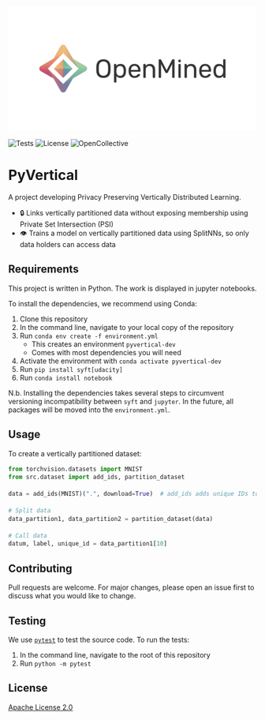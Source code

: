![om-logo](https://github.com/OpenMined/design-assets/blob/master/logos/OM/horizontal-primary-trans.png)

![Tests](https://github.com/OpenMined/PyVertical/workflows/Tests/badge.svg?branch=master)
![License](https://img.shields.io/github/license/OpenMined/PyVertical)
![OpenCollective](https://img.shields.io/opencollective/all/openmined)

# PyVertical

A project developing Privacy Preserving Vertically Distributed Learning.

- :lock: Links vertically partitioned data
         without exposing membership
         using Private Set Intersection (PSI)
- :eye: Trains a model on vertically partitioned data
        using SplitNNs,
        so only data holders can access data

## Requirements
This project is written in Python.
The work is displayed in jupyter notebooks.

To install the dependencies,
we recommend using Conda:
1. Clone this repository
1. In the command line, navigate to your local copy of the repository
1. Run `conda env create -f environment.yml`
    - This creates an environment `pyvertical-dev`
    - Comes with most dependencies you will need
1. Activate the environment with `conda activate pyvertical-dev`
1. Run `pip install syft[udacity]`
1. Run `conda install notebook`

N.b. Installing the dependencies takes several steps to circumvent versioning incompatibility between
`syft` and `jupyter`.
In the future,
all packages will be moved into the `environment.yml`.

## Usage
To create a vertically partitioned dataset:
```python
from torchvision.datasets import MNIST
from src.dataset import add_ids, partition_dataset

data = add_ids(MNIST)(".", download=True)  # add_ids adds unique IDs to data points

# Split data
data_partition1, data_partition2 = partition_dataset(data)

# Call data
datum, label, unique_id = data_partition1[10]
```

## Contributing
Pull requests are welcome.
For major changes,
please open an issue first to discuss what you would like to change.

## Testing
We use [`pytest`][pytest] to test the source code.
To run the tests:
1. In the command line, navigate to the root of this repository
1. Run `python -m pytest`

## License
[Apache License 2.0](https://choosealicense.com/licenses/apache-2.0/)

[conda]: https://docs.conda.io/en/latest/
[pytest]: https://docs.pytest.org/en/latest/contents.html